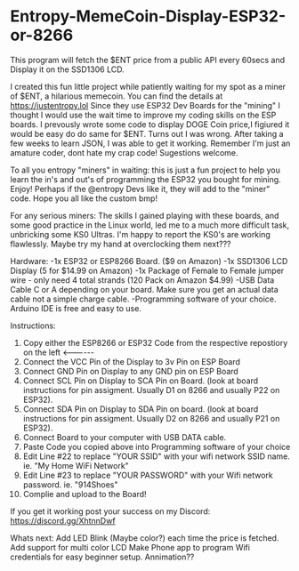 # Entropy-MemeCoin-Display-ESP32-or-8266
This program will fetch the $ENT price from a public API every 60secs and Display it on the SSD1306 LCD.

I created this fun little project while patiently waiting for my spot as a miner of $ENT, a hilarious memecoin. You can find the details at https://justentropy.lol
Since they use ESP32 Dev Boards for the "mining" I thought I would use the wait time to improve my coding skills on the ESP boards. I prevously wrote some code to display DOGE Coin price,I figiured it would be easy do do same for $ENT. Turns out I was wrong. After taking a few weeks to learn JSON, I was able to get it working. Remember I'm just an amature coder, dont hate my crap code! Sugestions welcome. 

To all you entropy "miners" in waiting: this is just a fun project to help you learn the in's and out's of programming the ESP32 you bought for mining. Enjoy!
Perhaps if the @entropy Devs like it, they will add to the "miner" code. Hope you all like the custom bmp!

For any serious miners: The skills I gained playing with these boards, and some good practice in the Linux world, led me to a much more difficult task, unbricking some KS0 Ultras. I'm happy to report the KS0's are working flawlessly. Maybe try my hand at overclocking them next??? 

Hardware:
-1x ESP32 or ESP8266 Board. ($9 on Amazon)
-1x SSD1306 LCD Display (5 for $14.99 on Amazon) 
-1x Package of Female to Female jumper wire - only need 4 total strands (120 Pack on Amazon $4.99)
-USB Data Cable C or A depending on your board. Make sure you get an actual data cable not a simple charge cable.
-Programming software of your choice. Arduino IDE is free and easy to use.

Instructions:
1. Copy either the ESP8266 or ESP32 Code from the respective repostiory on the left <------
2. Connect the VCC Pin of the Display to 3v Pin on ESP Board
3. Connect GND Pin on Display to any GND pin on ESP Board
4. Connect SCL Pin on Display to SCA Pin on Board. (look at board instructions for pin assigment. Usually D1 on 8266 and usually P22 on ESP32).
5. Connect SDA Pin on Display to SDA Pin on board. (look at board instructions for pin assigment. Usually D2 on 8266 and usually P21 on ESP32).
6. Connect Board to your computer with USB DATA cable.
7. Paste Code you copied above into Programming software of your choice
8. Edit Line #22 to replace "YOUR SSID" with your wifi network SSID name. ie. "My Home WiFi Network"
9. Edit Line #23 to replace "YOUR PASSWORD" with your Wifi network password. ie. "914Shoes"
10. Complie and upload to the Board!

If you get it working post your success on my Discord: https://discord.gg/XhtnnDwf

Whats next:
Add LED Blink (Maybe color?) each time the price is fetched. 
Add support for multi color LCD
Make Phone app to program Wifi credentials for easy beginner setup. 
Annimation??
